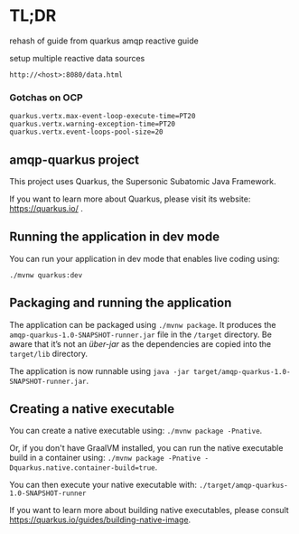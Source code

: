 # TL;DR

rehash of guide from quarkus amqp reactive guide

setup multiple reactive data sources 

`http://<host>:8080/data.html`

### Gotchas on OCP 
```
quarkus.vertx.max-event-loop-execute-time=PT20
quarkus.vertx.warning-exception-time=PT20
quarkus.vertx.event-loops-pool-size=20
```

## amqp-quarkus project


This project uses Quarkus, the Supersonic Subatomic Java Framework.

If you want to learn more about Quarkus, please visit its website: https://quarkus.io/ .

## Running the application in dev mode

You can run your application in dev mode that enables live coding using:
```
./mvnw quarkus:dev
```

## Packaging and running the application

The application can be packaged using `./mvnw package`.
It produces the `amqp-quarkus-1.0-SNAPSHOT-runner.jar` file in the `/target` directory.
Be aware that it’s not an _über-jar_ as the dependencies are copied into the `target/lib` directory.

The application is now runnable using `java -jar target/amqp-quarkus-1.0-SNAPSHOT-runner.jar`.

## Creating a native executable

You can create a native executable using: `./mvnw package -Pnative`.

Or, if you don't have GraalVM installed, you can run the native executable build in a container using: `./mvnw package -Pnative -Dquarkus.native.container-build=true`.

You can then execute your native executable with: `./target/amqp-quarkus-1.0-SNAPSHOT-runner`

If you want to learn more about building native executables, please consult https://quarkus.io/guides/building-native-image.
